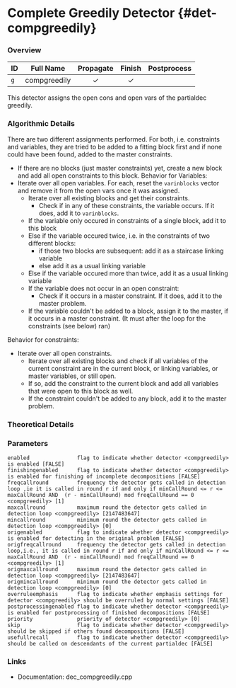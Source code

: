 # Complete Greedily Detector {#det-compgreedily}

### Overview

| ID |          Full Name          | Propagate | Finish | Postprocess |
|----|-----------------------------|:---------:|:------:|:-----------:|
| `g` | compgreedily                | ✓ | ✓ |   |

This detector assigns the open cons and open vars of the partialdec greedily.

### Algorithmic Details
There are two different assignments performed. For both, i.e. constraints and variables, they are tried to be added to a fitting block first and if none could have been found, added to the master constraints.

* If there are no blocks (just master constraints) yet, create a new block and add all open constraints to this block.
Behavior for Variables:
* Iterate over all open variables. For each, reset the `varinblocks` vector and remove it from the open vars once it was assigned.
  * Iterate over all existing blocks and get their constraints.
    * Check if in any of these constraints, the variable occurs. If it does, add it to `varinblocks`. 
  * If the variable only occured in constraints of a single block, add it to this block
  * Else if the variable occured twice, i.e. in the constraints of two different blocks:
    * if those two blocks are subsequent: add it as a staircase linking variable
    * else add it as a usual linking variable
  * Else if the variable occured more than twice, add it as a usual linking variable
  * If the variable does not occur in an open constraint:
    * Check if it occurs in a master constraint. If it does, add it to the master problem.
  * If the variable couldn't be added to a block, assign it to the master, if it occurs in a master constraint. (It must after the loop for the constraints (see below) ran)

Behavior for constraints:
* Iterate over all open constraints.
  * Iterate over all existing blocks and check if all variables of the current constraint are in the current block, or linking variables, or master variables, or still open.
  * If so, add the constraint to the current block and add all variables that were open to this block as well.
  * If the constraint couldn't be added to any block, add it to the master problem.

### Theoretical Details

### Parameters

    enabled               flag to indicate whether detector <compgreedily> is enabled [FALSE]
    finishingenabled      flag to indicate whether detector <compgreedily> is enabled for finishing of incomplete decompositions [FALSE]
    freqcallround         frequency the detector gets called in detection loop ,ie it is called in round r if and only if minCallRound <= r <= maxCallRound AND  (r - minCallRound) mod freqCallRound == 0 <compgreedily> [1]
    maxcallround          maximum round the detector gets called in detection loop <compgreedily> [2147483647]
    mincallround          minimum round the detector gets called in detection loop <compgreedily> [0]
    origenabled           flag to indicate whether detector <compgreedily> is enabled for detecting in the original problem [FALSE]
    origfreqcallround     frequency the detector gets called in detection loop,i.e., it is called in round r if and only if minCallRound <= r <= maxCallRound AND  (r - minCallRound) mod freqCallRound == 0 <compgreedily> [1]
    origmaxcallround      maximum round the detector gets called in detection loop <compgreedily> [2147483647]
    origmincallround      minimum round the detector gets called in detection loop <compgreedily> [0]
    overruleemphasis      flag to indicate whether emphasis settings for detector <compgreedily> should be overruled by normal settings [FALSE]
    postprocessingenabled flag to indicate whether detector <compgreedily> is enabled for postprocessing of finished decompositions [FALSE]
    priority              priority of detector <compgreedily> [0]
    skip                  flag to indicate whether detector <compgreedily> should be skipped if others found decompositions [FALSE]
    usefullrecall         flag to indicate whether detector <compgreedily> should be called on descendants of the current partialdec [FALSE]


### Links
 * Documentation: dec_compgreedily.cpp
